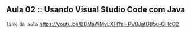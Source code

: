 
## Aula 02 :: Usando Visual Studio Code com Java
`link da aula` https://youtu.be/BBMaWMvLXFI?si=PV8JafD85u-QHcC2
